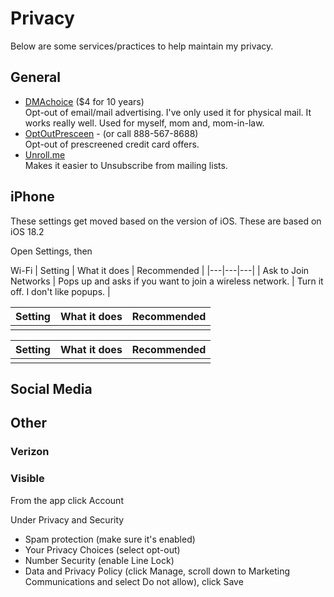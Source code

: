 # Privacy

Below are some services/practices to help maintain my privacy.

## General

- [DMAchoice](https://www.dmachoice.org) ($4 for 10 years)
  <br />Opt-out of email/mail advertising. I've only used it for physical mail. It works really well. Used for myself, mom and, mom-in-law.
- [OptOutPresceen](https://www.optoutprescreen.com) - (or call 888-567-8688)
  <br />Opt-out of prescreened credit card offers.
- [Unroll.me](https://unroll.me/)
  <br />Makes it easier to Unsubscribe from mailing lists.

## iPhone

These settings get moved based on the version of iOS. These are based on iOS 18.2

Open Settings, then

Wi-Fi
| Setting | What it does | Recommended |
|---|---|---|
| Ask to Join Networks | Pops up and asks if you want to join a wireless network. | Turn it off. I don't like popups. |

| Setting | What it does | Recommended |
|---|---|---|
|  |  |  |

| Setting | What it does | Recommended |
|---|---|---|
|  |  |  |

## Social Media

## Other

### Verizon

### Visible

From the app click Account

Under Privacy and Security

- Spam protection (make sure it's enabled)
- Your Privacy Choices (select opt-out)
- Number Security (enable Line Lock)
- Data and Privacy Policy (click Manage, scroll down to Marketing Communications and select Do not allow), click Save

